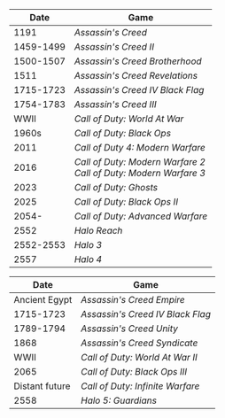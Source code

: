 |Date|Game|
|---|---|
1191 | *Assassin's Creed*
1459-1499 | *Assassin's Creed II* 
1500-1507 | *Assassin's Creed Brotherhood*
1511 | *Assassin's Creed Revelations* 
1715-1723 | *Assassin's Creed IV Black Flag* 
1754-1783 | *Assassin's Creed III*
WWII | *Call of Duty: World At War* 
1960s | *Call of Duty: Black Ops* 
2011 | *Call of Duty 4: Modern Warfare* 
2016 | *Call of Duty: Modern Warfare 2*<br/>*Call of Duty: Modern Warfare 3*
2023 | *Call of Duty: Ghosts* 
2025 | *Call of Duty: Black Ops II* 
2054- | *Call of Duty: Advanced Warfare* 
2552 | *Halo Reach*
2552-2553 | *Halo 3* 
2557 | *Halo 4* 

|Date|Game|
|---|---|
Ancient Egypt | *Assassin's Creed Empire* |
1715-1723| *Assassin's Creed IV Black Flag* 
1789-1794 | *Assassin's Creed Unity* 
1868 | *Assassin's Creed Syndicate* 
WWII | *Call of Duty: World At War II*
2065 | *Call of Duty: Black Ops III*
Distant future | *Call of Duty: Infinite Warfare* 
2558 | *Halo 5: Guardians*
